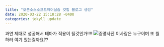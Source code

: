 ```yaml
---
title: "오픈소스소프트웨어실습 깃헙 블로그 생성"
date: 2020-03-22 15:18:28 -0400
categories: jekyll update
---
```


과연 제대로 성공해서 테마가 적용이 될것인가!!!!
![증명사진](https://user-images.githubusercontent.com/62292136/77244144-4d1d3080-6c55-11ea-9270-e2c5cf627540.jpg)
이사람은 누구이며 또 뭘하러 여기 있는걸까요??
